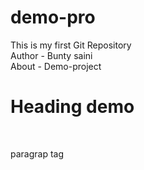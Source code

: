 # demo-pro
This is my first Git Repository
</br>
Author - Bunty saini
</br>
About - Demo-project
</br>
<h1>Heading demo</h1>
</br>
<p>paragrap tag</p>
